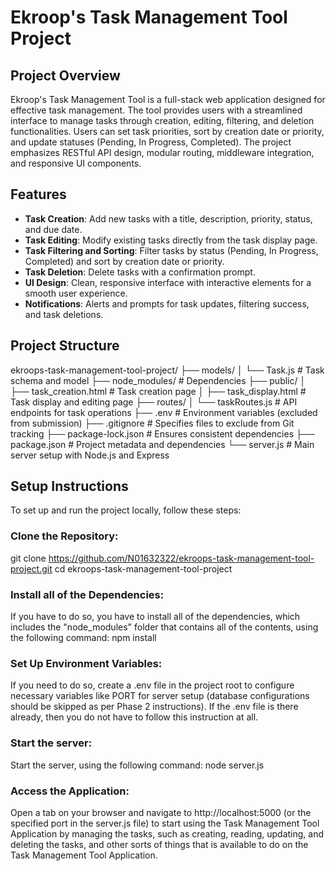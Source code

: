 # Ekroop's Task Management Tool Project

## Project Overview
Ekroop's Task Management Tool is a full-stack web application designed for effective task management. The tool provides users with a streamlined interface to manage tasks through creation, editing, filtering, and deletion functionalities. Users can set task priorities, sort by creation date or priority, and update statuses (Pending, In Progress, Completed). The project emphasizes RESTful API design, modular routing, middleware integration, and responsive UI components.

## Features
- **Task Creation**: Add new tasks with a title, description, priority, status, and due date.
- **Task Editing**: Modify existing tasks directly from the task display page.
- **Task Filtering and Sorting**: Filter tasks by status (Pending, In Progress, Completed) and sort by creation date or priority.
- **Task Deletion**: Delete tasks with a confirmation prompt.
- **UI Design**: Clean, responsive interface with interactive elements for a smooth user experience.
- **Notifications**: Alerts and prompts for task updates, filtering success, and task deletions.

## Project Structure
ekroops-task-management-tool-project/
├── models/
│   └── Task.js                   # Task schema and model
├── node_modules/                 # Dependencies
├── public/
│   ├── task_creation.html        # Task creation page
│   ├── task_display.html         # Task display and editing page
├── routes/
│   └── taskRoutes.js             # API endpoints for task operations
├── .env                          # Environment variables (excluded from submission)
├── .gitignore                    # Specifies files to exclude from Git tracking
├── package-lock.json             # Ensures consistent dependencies
├── package.json                  # Project metadata and dependencies
└── server.js                     # Main server setup with Node.js and Express

## Setup Instructions
To set up and run the project locally, follow these steps:
### Clone the Repository:
git clone https://github.com/N01632322/ekroops-task-management-tool-project.git
cd ekroops-task-management-tool-project
### Install all of the Dependencies:
If you have to do so, you have to install all of the dependencies, which includes the "node_modules" folder that contains all of the contents, using the following command: npm install
### Set Up Environment Variables:
If you need to do so, create a .env file in the project root to configure necessary variables like PORT for server setup (database configurations should be skipped as per Phase 2 instructions). If the .env file is there already, then you do not have to follow this instruction at all.
### Start the server:
Start the server, using the following command: node server.js
### Access the Application:
Open a tab on your browser and navigate to http://localhost:5000 (or the specified port in the server.js file) to start using the Task Management Tool Application by managing the tasks, such as creating, reading, updating, and deleting the tasks, and other sorts of things that is available to do on the Task Management Tool Application.
